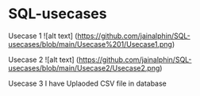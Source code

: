 # SQL-usecases

Usecase 1
![alt text] (https://github.com/jainalphin/SQL-usecases/blob/main/Usecase%201/Usecase1.png)

Usecase 2 
![alt text] (https://github.com/jainalphin/SQL-usecases/blob/main/Usecase2/Usecase2.png)

Usecase 3
I have Uplaoded CSV file in database 
